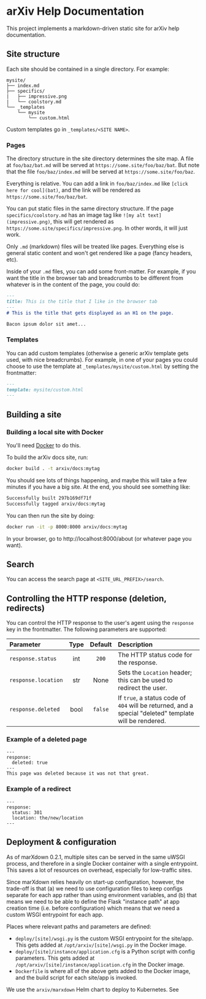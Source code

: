 # arXiv Help Documentation

This project implements a markdown-driven static site for arXiv help
documentation.

## Site structure

Each site should be contained in a single directory. For example:

```
mysite/
├── index.md
├── specifics/
|   ├── impressive.png
|   └── coolstory.md
└── _templates
    └── mysite
        └── custom.html
```

Custom templates go in ``_templates/<SITE NAME>``.

### Pages

The directory structure in the site directory determines the site map. A
file at ``foo/baz/bat.md`` will be served at
``https://some.site/foo/baz/bat``. But note that the file
``foo/baz/index.md`` will be served at ``https://some.site/foo/baz``.

Everything is relative. You can add a link in ``foo/baz/index.md``
like ``[click here for cool](bat)``, and the link will be rendered as
``https://some.site/foo/baz/bat``.

You can put static files in the same directory structure. If the page
``specifics/coolstory.md`` has an image tag like
``![my alt text](impressive.png)``, this will get rendered as
``https://some.site/specifics/impressive.png``. In other words, it will just
work.

Only ``.md`` (markdown) files will be treated like pages. Everything else is
general static content and won't get rendered like a page (fancy headers,
etc).

Inside of your ``.md`` files, you can add some front-matter. For example,
if you want the title in the browser tab and breadcrumbs to be different from
whatever is in the content of the page, you could do:

```markdown
---
title: This is the title that I like in the browser tab
---
# This is the title that gets displayed as an H1 on the page.

Bacon ipsum dolor sit amet...
```

### Templates

You can add custom templates (otherwise a generic arXiv template gets used,
with nice breadcrumbs). For example, in one of your pages you could choose to
use the template at ``_templates/mysite/custom.html`` by setting the
frontmatter:

```markdown
---
template: mysite/custom.html
---
```

## Building a site

### Building a local site with Docker

You'll need [Docker](https://www.docker.com/products/docker-desktop) to do
this.

To build the arXiv docs site, run:

```bash
docker build . -t arxiv/docs:mytag
```

You should see lots of things happening, and maybe this will take a few minutes
if you have a big site. At the end, you should see something like:

```bash
Successfully built 297b169df71f
Successfully tagged arxiv/docs:mytag
```

You can then run the site by doing:

```bash
docker run -it -p 8000:8000 arxiv/docs:mytag
```

In your browser, go to http://localhost:8000/about (or whatever
page you want).

## Search

You can access the search page at ``<SITE_URL_PREFIX>/search``.

## Controlling the HTTP response (deletion, redirects)

You can control the HTTP response to the user's agent using the ``response``
key in the frontmatter. The following parameters are supported:

| Parameter | Type | Default | Description |
| :--- | :---: | :---: | :--- |
| ``response.status`` | int | ``200`` | The HTTP status code for the response. |
| ``response.location`` | str | None | Sets the ``Location`` header; this can be used to redirect the user. |
| ``response.deleted`` | bool | ``false`` | If ``true``, a status code of ``404`` will be returned, and a special "deleted" template will be rendered. |

### Example of a deleted page

```
---
response:
  deleted: true
---
This page was deleted because it was not that great.
```


### Example of a redirect

```
---
response:
  status: 301
  location: the/new/location
---
```


## Deployment & configuration

As of marXdown 0.2.1, multiple sites can be served in the same uWSGI process,
and therefore in a single Docker container with a single entrypoint. This
saves a lot of resources on overhead, especially for low-traffic sites.

Since marXdown relies heavily on start-up configuration, however, the trade-off
is that (a) we need to use configuration files to keep configs separate for
each app rather than using environment variables, and (b) that means we need to
be able to define the Flask "instance path" at app creation time (i.e. before
configuration) which means that we need a custom WSGI entrypoint for each app.

Places where relevant paths and parameters are defined:

- ``deploy/[site]/wsgi.py`` is the custom WSGI entrypoint for the site/app.
  This gets added at ``/opt/arxiv/[site]/wsgi.py`` in the Docker image.
- ``deploy/[site]/instance/application.cfg`` is a Python script with config
  parameters. This gets added at ``/opt/arxiv/[site]/instance/application.cfg``
  in the Docker image.
- ``Dockerfile`` is where all of the above gets added to the Docker image, and
  the build script for each site/app is invoked.

We use the ``arxiv/marxdown`` Helm chart to deploy to Kubernetes. See